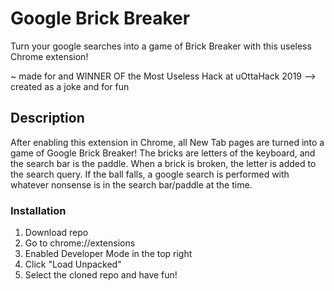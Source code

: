 # Google Brick Breaker

Turn your google searches into a game of Brick Breaker with this useless Chrome extension!

~ made for and WINNER OF the Most Useless Hack at uOttaHack 2019
--> created as a joke and for fun

## Description

After enabling this extension in Chrome, all New Tab pages are turned into a game of Google Brick Breaker! The bricks are letters of the keyboard, and the search bar is the paddle. When a brick is broken, the letter is added to the search query. If the ball falls, a google search is performed with whatever nonsense is in the search bar/paddle at the time.

### Installation

1. Download repo
2. Go to chrome://extensions
3. Enabled Developer Mode in the top right
4. Click "Load Unpacked"
5. Select the cloned repo and have fun!
